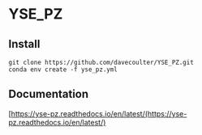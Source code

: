 # YSE_PZ

## Install
```
git clone https://github.com/davecoulter/YSE_PZ.git
conda env create -f yse_pz.yml
```

## Documentation 

[https://yse-pz.readthedocs.io/en/latest/(https://yse-pz.readthedocs.io/en/latest/)
